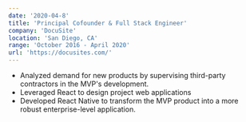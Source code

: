 ```yaml
---
date: '2020-04-8'
title: 'Principal Cofounder & Full Stack Engineer'
company: 'DocuSite'
location: 'San Diego, CA'
range: 'October 2016 - April 2020'
url: 'https://docusites.com/'
---
```


- Analyzed demand for new products by supervising third-party contractors in the MVP's development. 
- Leveraged React to design project web applications
- Developed React Native to transform the MVP product into a more robust enterprise-level application.